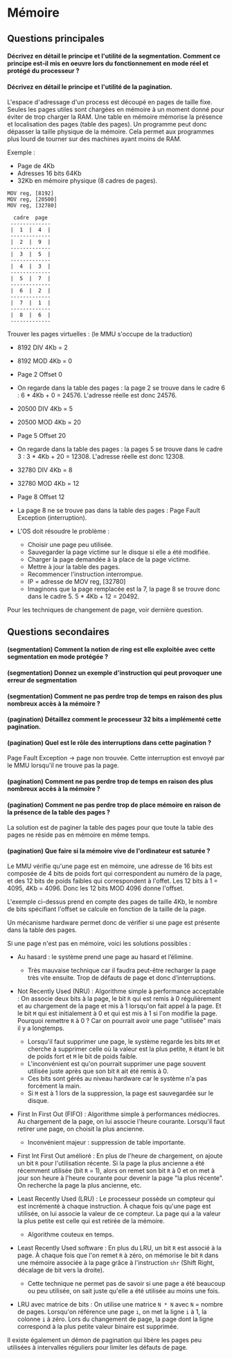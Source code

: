 # Mémoire

## Questions principales

#### Décrivez en détail le principe et l'utilité de la segmentation. Comment ce principe est-il mis en oeuvre lors du fonctionnement en mode réel et protégé du processeur ?

#### Décrivez en détail le principe et l'utilité de la pagination. 

L'espace d'adressage d'un process est découpé en pages de taille fixe. Seules
les pages utiles sont chargées en mémoire à un moment donné pour éviter de trop
charger la RAM.
Une table en mémoire mémorise la présence et localisation des pages (table des pages).
Un programme peut donc dépasser la taille physique de la mémoire. Cela permet aux
programmes plus lourd de tourner sur des machines ayant moins de RAM.

Exemple : 

* Page de 4Kb
* Adresses 16 bits 64Kb
* 32Kb en mémoire physique (8 cadres de pages).

```
MOV reg, [8192]
MOV reg, [20500]
MOV reg, [32780]
```

```
  cadre  page
 -------------
 |  1  |  4  |
 -------------
 |  2  |  9  |
 -------------
 |  3  |  5  |
 -------------
 |  4  |  3  |
 -------------
 |  5  |  7  |
 ------------- 
 |  6  |  2  |
 -------------
 |  7  |  1  |
 -------------
 |  8  |  6  |
 -------------
```

Trouver les pages virtuelles : (le MMU s'occupe de la traduction)

* 8192 DIV 4Kb = 2
* 8192 MOD 4Kb = 0 
* Page 2 Offset 0
* On regarde dans la table des pages : la page 2 se trouve dans le cadre 6 : 
  6 * 4Kb + 0 = 24576. L'adresse réelle est donc 24576.

* 20500 DIV 4Kb = 5
* 20500 MOD 4Kb = 20
* Page 5 Offset 20
* On regarde dans la table des pages : la pages 5 se trouve dans le cadre 3 :
  3 * 4Kb + 20 = 12308. L'adresse réelle est donc 12308.

* 32780 DIV 4Kb = 8
* 32780 MOD 4Kb = 12
* Page 8 Offset 12
* La page 8 ne se trouve pas dans la table des pages : Page Fault Exception
  (interruption).
* L'OS doit résoudre le problème :
	* Choisir une page peu utilisée.
	* Sauvegarder la page victime sur le disque si elle a été modifiée.
	* Charger la page demandée à la place de la page victime.
	* Mettre à jour la table des pages.
	* Recommencer l'instruction interrompue.
	* IP = adresse de MOV reg, [32780]
	* Imaginons que la page remplacée est la 7, la page 8 se trouve donc dans le
	  cadre 5. 5 * 4Kb + 12 = 20492.

Pour les techniques de changement de page, voir dernière question.

## Questions secondaires

#### (segmentation) Comment la notion de ring est elle exploitée avec cette segmentation en mode protégée ?

#### (segmentation) Donnez un exemple d'instruction qui peut provoquer une erreur de segmentation
 
#### (segmentation) Comment ne pas perdre trop de temps en raison des plus nombreux accès à la mémoire ?

#### (pagination) Détaillez comment le processeur 32 bits a implémenté cette pagination.

#### (pagination) Quel est le rôle des interruptions dans cette pagination ?

Page Fault Exception -> page non trouvée. Cette interruption est envoyé par le
MMU lorsqu'il ne trouve pas la page.

#### (pagination) Comment ne pas perdre trop de temps en raison des plus nombreux accès à la mémoire ?

#### (pagination) Comment ne pas perdre trop de place mémoire en raison de la présence de la table des pages ?

La solution est de paginer la table des pages pour que toute la table des pages
ne réside pas en mémoire en même temps.

#### (pagination) Que faire si la mémoire vive de l'ordinateur est saturée ?

Le MMU vérifie qu'une page est en mémoire, une adresse de 16 bits est composée de
4 bits de poids fort qui correspondent au numéro de la page, et des 12 bits de
poids faibles qui correspondent à l'offet. Les 12 bits à 1 = 4095, 4Kb = 4096.
Donc les 12 bits MOD 4096 donne l'offset. 

L'exemple ci-dessus prend en compte des pages de taille 4Kb, le nombre de bits
spécifiant l'offset se calcule en fonction de la taille de la page.

Un mécanisme hardware permet donc de vérifier si une page est présente dans la
table des pages.

Si une page n'est pas en mémoire, voici les solutions possibles : 

* Au hasard : le système prend une page au hasard et l’élimine.
	* Très mauvaise technique car il faudra peut-être recharger la page très
	  vite ensuite. Trop de défauts de page et donc d’interruptions.

* Not Recently Used (NRU) : Algorithme simple à performance acceptable : On
  associe deux bits à la page, le bit `R` qui est remis à 0 régulièrement et au
  chargement de la page et mis à 1 lorsqu'on fait appel à la page. Et le bit `M`
  qui est initialement à 0 et qui est mis à 1 si l'on modifie la page. Pourquoi
  remettre `R` à 0 ? Car on pourrait avoir une page "utilisée" mais il y a
  longtemps.
	* Lorsqu'il faut supprimer une page, le système regarde les bits `RM` et
	  cherche à supprimer celle où la valeur est la plus petite, `R` étant le bit
	  de poids fort et `M` le bit de poids faible.
	* L'inconvénient est qu'on pourrait supprimer une page souvent utilisée
	  juste après que son bit `R` ait été remis à 0.
	* Ces bits sont gérés au niveau hardware car le système n'a pas forcément la
	  main.
	* Si `M` est à 1 lors de la suppression, la page est sauvegardée sur le
	  disque. 

* First In First Out (FIFO) : Algorithme simple à performances médiocres.
  Au chargement de la page, on lui associe l'heure courante. Lorsqu'il faut
  retirer une page, on choisit la plus ancienne. 
	* Inconvénient majeur : suppression de table importante.

* First Int First Out amélioré : En plus de l'heure de chargement, on ajoute un
  bit `R` pour l'utilisation récente.
  Si la page la plus ancienne a été récemment utilisée (bit `R` = 1), alors on
  remet son bit `R` à 0 et on met à jour son heure à l'heure courante pour devenir
  la page "la plus récente". On recherche la page la plus ancienne, etc.

* Least Recently Used (LRU) : Le processeur possède un compteur qui est
  incrémenté à chaque instruction. À chaque fois qu'une page est utilisée, on
  lui associe la valeur de ce compteur. La page qui a la valeur la plus petite
  est celle qui est retirée de la mémoire.
	* Algorithme couteux en temps.

* Least Recently Used software : En plus du LRU, un bit `R` est associé à la page.
  À chaque fois que l'on remet `R` à zéro, on mémorise le bit `R` dans une mémoire
  associée à la page grâce à l'instruction `shr` (Shift Right, décalage de bit
  vers la droite). 
	* Cette technique ne permet pas de savoir si une page a été beaucoup ou peu
	  utilisée, on sait juste qu'elle a été utilisée au moins une fois.

* LRU avec matrice de bits : On utilise une matrice `N * N` avec `N` = nombre de
  pages. Lorsqu'on référence une page `i`, on met la ligne `i` à 1, la colonne `i` à
  zéro. Lors du changement de page, la page dont la ligne correspond à la plus
  petite valeur binaire est supprimée.


Il existe également un démon de pagination qui libère les pages peu utilisées à
intervalles réguliers pour limiter les défauts de page.


